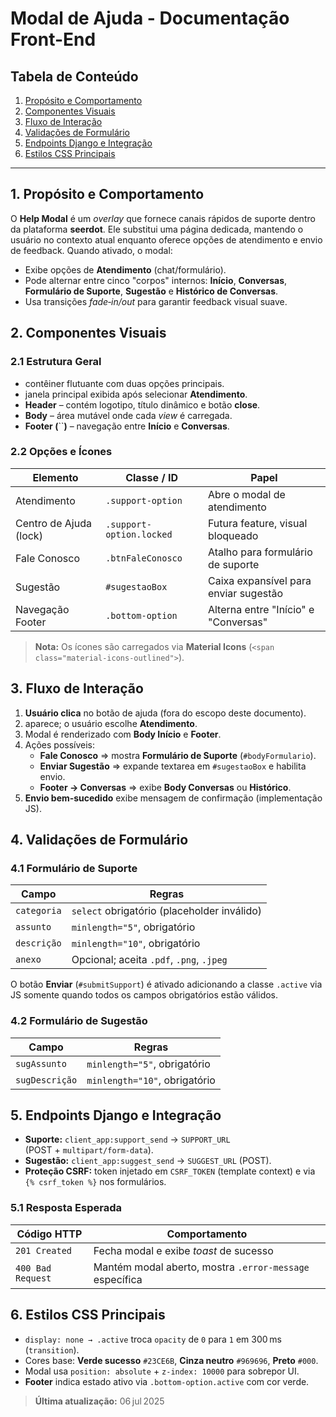 # Modal de Ajuda - Documentação Front-End

## Tabela de Conteúdo

1. [Propósito e Comportamento](#1-propósito-e-comportamento)
2. [Componentes Visuais](#2-componentes-visuais)
3. [Fluxo de Interação](#3-fluxo-de-interação)
4. [Validações de Formulário](#4-validações-de-formulário)
5. [Endpoints Django e Integração](#5-endpoints-django-e-integração)
6. [Estilos CSS Principais](#6-estilos-css-principais)

---

## 1. Propósito e Comportamento

O **Help Modal** é um *overlay* que fornece canais rápidos de suporte dentro da plataforma **seerdot**. Ele substitui uma página dedicada, mantendo o usuário no contexto atual enquanto oferece opções de atendimento e envio de feedback. Quando ativado, o modal:

- Exibe opções de **Atendimento** (chat/formulário).
- Pode alternar entre cinco "corpos" internos: **Início**, **Conversas**, **Formulário de Suporte**, **Sugestão** e **Histórico de Conversas**.
- Usa transições *fade‑in/out* para garantir feedback visual suave.

## 2. Componentes Visuais

### 2.1 Estrutura Geral

- contêiner flutuante com duas opções principais.
- janela principal exibida após selecionar **Atendimento**.
- **Header** – contém logotipo, título dinâmico e botão **close**.
- **Body** – área mutável onde cada *view* é carregada.
- **Footer (**``**)** – navegação entre **Início** e **Conversas**.

### 2.2 Opções e Ícones

| Elemento               | Classe / ID              | Papel                                 |
| ---------------------- | ------------------------ | ------------------------------------- |
| Atendimento            | `.support-option`        | Abre o modal de atendimento           |
| Centro de Ajuda (lock) | `.support-option.locked` | Futura feature, visual bloqueado      |
| Fale Conosco           | `.btnFaleConosco`        | Atalho para formulário de suporte     |
| Sugestão               | `#sugestaoBox`           | Caixa expansível para enviar sugestão |
| Navegação Footer       | `.bottom-option`         | Alterna entre "Início" e "Conversas"  |

> **Nota:** Os ícones são carregados via **Material Icons** (`<span class="material-icons‑outlined">`).

## 3. Fluxo de Interação

1. **Usuário clica** no botão de ajuda (fora do escopo deste documento).
2. aparece; o usuário escolhe **Atendimento**.
3. Modal é renderizado com **Body Início** e **Footer**.
4. Ações possíveis:
   - **Fale Conosco** ⇒ mostra **Formulário de Suporte** (`#bodyFormulario`).
   - **Enviar Sugestão** ⇒ expande textarea em `#sugestaoBox` e habilita envio.
   - **Footer → Conversas** ⇒ exibe **Body Conversas** ou **Histórico**.
5. **Envio bem‑sucedido** exibe mensagem de confirmação (implementação JS).

## 4. Validações de Formulário

### 4.1 Formulário de Suporte

| Campo | Regras                                      |
| ----- | ------------------------------------------- |
| `categoria`    | `select` obrigatório (placeholder inválido) |
| `assunto`    | `minlength="5"`, obrigatório                |
| `descrição`    | `minlength="10"`, obrigatório               |
| `anexo`    | Opcional; aceita `.pdf`, `.png`, `.jpeg`    |

O botão **Enviar** (`#submitSupport`) é ativado adicionando a classe `.active` via JS somente quando todos os campos obrigatórios estão válidos.

### 4.2 Formulário de Sugestão

| Campo | Regras                        |
| ----- | ----------------------------- |
| `sugAssunto`    | `minlength="5"`, obrigatório  |
| `sugDescrição`    | `minlength="10"`, obrigatório |

## 5. Endpoints Django e Integração

- **Suporte:** `client_app:support_send` → `SUPPORT_URL` (POST + `multipart/form-data`).
- **Sugestão:** `client_app:suggest_send` → `SUGGEST_URL` (POST).
- **Proteção CSRF:** token injetado em `CSRF_TOKEN` (template context) e via `{% csrf_token %}` nos formulários.

### 5.1 Resposta Esperada

| Código HTTP       | Comportamento                                           |
| ----------------- | ------------------------------------------------------- |
| `201 Created`     | Fecha modal e exibe *toast* de sucesso                  |
| `400 Bad Request` | Mantém modal aberto, mostra `.error-message` específica |

## 6. Estilos CSS Principais

- ``display: none → .active`` troca `opacity` de `0` para `1` em 300 ms (`transition`).
- Cores base: **Verde sucesso** `#23CE6B`, **Cinza neutro** `#969696`, **Preto** `#000`.
- Modal usa `position: absolute` + `z-index: 10000` para sobrepor UI.
- **Footer** indica estado ativo via `.bottom-option.active` com cor verde.


> **Última atualização:** 06 jul 2025